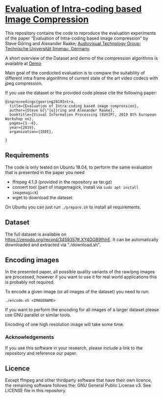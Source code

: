 # [Evaluation of Intra-coding based Image Compression](https://telecommunication-telemedia-assessment.github.io/image_compression/)
This repository contains the code to reproduce the evaluation experiments of the paper "Evaluation of Intra-coding based image compression" by Steve Göring and Alexander Raake; [Audiovisual Technology Group; Technische Universität Ilmenau, Germany](https://www.tu-ilmenau.de/en/audio-visual-technology/).

A short overview of the Dataset and demo of the compression algorithms is available at [Demo](https://telecommunication-telemedia-assessment.github.io//image_compression)

Main goal of the conducted evaluation is to compare the suitability of different intra frame algorithms of current state of the art video codecs with jpeg compression.

If you use the dataset or the provided code please cite the following paper:
```
@inproceedings{goering2019Intra,
  title={Evaluation of Intra-coding based image compression},
  author={Steve G{\"{o}}ring and Alexander Raake},
  booktitle={Visual Information Processing (EUVIP), 2019 8th European Workshop on},
  pages={1--6},
  year={2019},
  organization={IEEE},

}
```

## Requirements

The code is only tested on Ubuntu 18.04, to perform the same evaluation that is presented in the paper you need

* ffmpeg 4.1.3 (provided in the repository as tar.gz)
* convert tool (part of imagemagick, install via `sudo apt install imagemagick`)
* wget to download the dataset

On Ubuntu you can just run `./prepare.sh` to install all requirements.

## Dataset
The full dataset is available on https://zenodo.org/record/3459357#.XY4DGB9fhhE.
It can be automatically downloaded and extracted via "./download.sh".


## Encoding images
In the presented paper, all possible quality variants of the raw/png images are processed,
however if you want to use it for real world applications this is probably not required.

To encode a given image (or all images of the dataset) you need to run:
```
./encode.sh <IMAGENAME>
```

If you want to perform the encoding for all images of a larger dataset please use GNU parallel or similar tools.

Encoding of one high resolution image will take some time.

### Acknowledgements

If you use this software in your research, please include a link to the repository and reference our paper.

## Licence
Except ffmpeg and other thirdparty software that have their own licence, the remaining software follows the:
GNU General Public License v3. See LICENSE file in this repository.